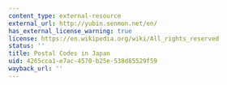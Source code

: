 ```yaml
---
content_type: external-resource
external_url: http://yubin.senmon.net/en/
has_external_license_warning: true
license: https://en.wikipedia.org/wiki/All_rights_reserved
status: ''
title: Postal Codes in Japan
uid: 4265cca1-e7ac-4570-b25e-538d85529f59
wayback_url: ''
---
```

